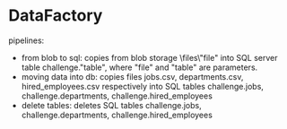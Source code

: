 # DataFactory
pipelines:
- from blob to sql: copies from blob storage \files\\"file" into SQL server table challenge."table", where "file" and "table" are parameters.
- moving data into db: copies files jobs.csv, departments.csv, hired_employees.csv respectively into SQL tables challenge.jobs, challenge.departments, challenge.hired_employees
- delete tables: deletes SQL tables challenge.jobs, challenge.departments, challenge.hired_employees

